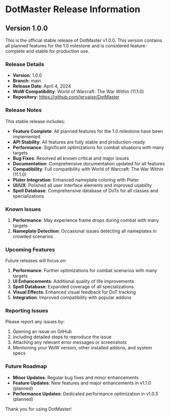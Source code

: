 # DotMaster Release Information

## Version 1.0.0

This is the official stable release of DotMaster v1.0.0. This version contains all planned features for the 1.0 milestone and is considered feature-complete and stable for production use.

### Release Details

- **Version**: 1.0.0
- **Branch**: main
- **Release Date**: April 4, 2024
- **WoW Compatibility**: World of Warcraft: The War Within (11.1.0)
- **Repository**: https://github.com/jervaise/DotMaster

### Release Notes

This stable release includes:

- **Feature Complete**: All planned features for the 1.0 milestone have been implemented
- **API Stability**: All features are fully stable and production-ready
- **Performance**: Significant optimizations for combat situations with many targets
- **Bug Fixes**: Resolved all known critical and major issues
- **Documentation**: Comprehensive documentation updated for all features
- **Compatibility**: Full compatibility with World of Warcraft: The War Within (11.1.0)
- **Plater Integration**: Enhanced nameplate coloring with Plater
- **UI/UX**: Polished all user interface elements and improved usability
- **Spell Database**: Comprehensive database of DoTs for all classes and specializations

### Known Issues

1. **Performance**: May experience frame drops during combat with many targets
2. **Nameplate Detection**: Occasional issues detecting all nameplates in crowded scenarios

### Upcoming Features

Future releases will focus on:

1. **Performance**: Further optimizations for combat scenarios with many targets
2. **UI Enhancements**: Additional quality of life improvements
3. **Spell Database**: Expanded coverage of all specializations
4. **Visual Effects**: Enhanced visual feedback for DoT tracking
5. **Integration**: Improved compatibility with popular addons

### Reporting Issues

Please report any issues by:

1. Opening an issue on GitHub
2. Including detailed steps to reproduce the issue
3. Attaching any relevant error messages or screenshots
4. Mentioning your WoW version, other installed addons, and system specs

### Future Roadmap

- **Minor Updates**: Regular bug fixes and minor enhancements
- **Feature Updates**: New features and major enhancements in v1.1.0 (planned)
- **Performance Updates**: Dedicated performance optimization in v1.0.5 (planned)

Thank you for using DotMaster! 